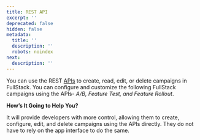 ```yaml
---
title: REST API
excerpt: ''
deprecated: false
hidden: false
metadata:
  title: ''
  description: ''
  robots: noindex
next:
  description: ''
---
```

You can use the REST [APIs](ref:introduction-1) to create, read, edit, or delete campaigns in FullStack. You can configure and customize the following FullStack campaigns using the APIs- *A/B, Feature Test, and Feature Rollout*.

**How’s It Going to Help You?**

It will provide developers with more control, allowing them to create, configure, edit, and delete campaigns using the APIs directly. They do not have to rely on the app interface to do the same.